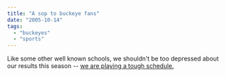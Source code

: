 ```yaml
---
title: "A sop to buckeye fans"
date: "2005-10-14"
tags: 
  - "buckeyes"
  - "sports"
---
```


Like some other well known schools, we shouldn't be too depressed about our results this season -- [we are playing a tough schedule.](http://www.fanblogs.com/ncaa/005902.php)

